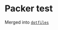 Packer test
===========

Merged into [`dotfiles`](https://github.com/gbraad-dotfiles/upstream/commit/4ae51fc19bc11e0db59515cbf812359274c2cbd7)

